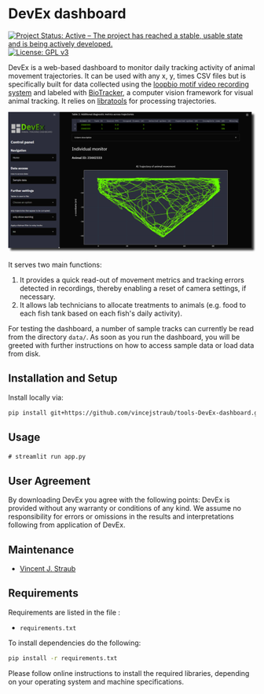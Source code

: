 # DevEx dashboard

[![Project Status: Active – The project has reached a stable, usable state and is being actively developed.](https://www.repostatus.org/badges/latest/active.svg)](https://www.repostatus.org/#active) [![License: GPL v3](https://img.shields.io/badge/License-GPL%20v3-blue.svg)](http://www.gnu.org/licenses/gpl-3.0)

DevEx is a web-based dashboard to monitor daily tracking activity of animal movement trajectories. It can be used with any x, y, times CSV files but is specifically built for data collected using the [loopbio motif video recording system](http://loopbio.com/recording/) and labeled with [BioTracker](https://github.com/BioroboticsLab/biotracker_core), a computer vision framework for visual animal tracking. It relies on [libratools](https://github.com/vincejstraub/tools-libratools) for processing trajectories. 

![alt text](https://github.com/vincejstraub/tools-DevEx-dashboard/blob/main/docs/dashboard-visual.png)

It serves two main functions: 

1. It provides a quick read-out of movement metrics and tracking errors detected in recordings, thereby enabling a reset of camera settings, if necessary. 
2. It allows lab technicians to allocate treatments to animals (e.g. food to each fish tank based on each fish's daily activity).

For testing the dashboard, a number of sample tracks can currently be  read from the directory `data/`. As soon as you run the dashboard, you will be greeted with further instructions on how to access sample data or load data from disk.


## Installation and Setup

Install locally via:

```bash
pip install git+https://github.com/vincejstraub/tools-DevEx-dashboard.git
```

## Usage

`# streamlit run app.py`

## User Agreement

By downloading DevEx you agree with the following points: DevEx is provided without any warranty or conditions of any kind. We assume no responsibility for errors or omissions in the results and interpretations following from application of DevEx.

## Maintenance

* [Vincent J. Straub](https://github.com/vincejstraub)  

## Requirements

Requirements are listed in the file :

* `requirements.txt`

To install dependencies do the following:

```bash
pip install -r requirements.txt
```

Please follow  online instructions to install the required libraries, depending on your operating system and machine specifications.

